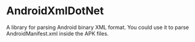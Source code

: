 # AndroidXmlDotNet
A library for parsing Android binary XML format. You could use it to parse AndroidManifest.xml inside the APK files.
